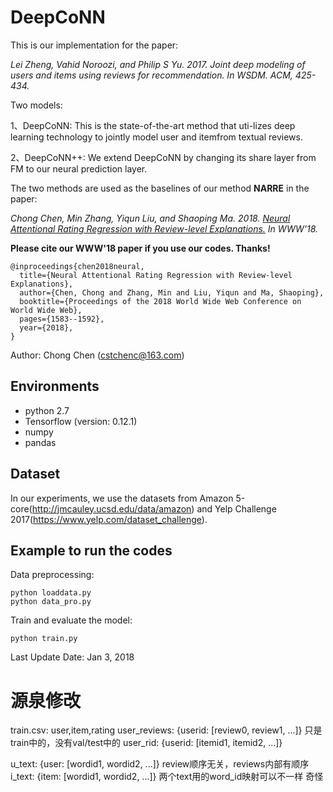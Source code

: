 # DeepCoNN

This is our implementation for the paper:


*Lei Zheng, Vahid Noroozi, and Philip S Yu. 2017. Joint deep modeling of users and items using reviews for recommendation.
In WSDM. ACM, 425-434.*


Two models:

1、DeepCoNN: This is the state-of-the-art method that uti-lizes deep learning technology to jointly model user and itemfrom textual reviews.

2、DeepCoNN++: We extend DeepCoNN by changing its share layer from FM to our neural prediction layer.


The two methods are used as the baselines of our method **NARRE** in the paper:


*Chong Chen, Min Zhang, Yiqun Liu, and Shaoping Ma. 2018. [Neural Attentional Rating Regression with Review-level Explanations.](http://www.thuir.cn/group/~YQLiu/publications/WWW2018_CC.pdf) 
In WWW'18.*

**Please cite our WWW'18 paper if you use our codes. Thanks!**

```
@inproceedings{chen2018neural,
  title={Neural Attentional Rating Regression with Review-level Explanations},
  author={Chen, Chong and Zhang, Min and Liu, Yiqun and Ma, Shaoping},
  booktitle={Proceedings of the 2018 World Wide Web Conference on World Wide Web},
  pages={1583--1592},
  year={2018},
}
```

Author: Chong Chen (cstchenc@163.com)

## Environments

- python 2.7
- Tensorflow (version: 0.12.1)
- numpy
- pandas


## Dataset

In our experiments, we use the datasets from  Amazon 5-core(http://jmcauley.ucsd.edu/data/amazon) and Yelp Challenge 2017(https://www.yelp.com/dataset_challenge).

## Example to run the codes		

Data preprocessing:

```
python loaddata.py	
python data_pro.py
```

Train and evaluate the model:

```
python train.py
```



Last Update Date: Jan 3, 2018



# 源泉修改
train.csv: user,item,rating
user_reviews: {userid: [review0, review1, ...]}  只是train中的，没有val/test中的
user_rid: {userid: [itemid1, itemid2, ...]}


u_text: {user: [wordid1, wordid2, ...]} review顺序无关，reviews内部有顺序
i_text: {item: [wordid1, wordid2, ...]}  两个text用的word_id映射可以不一样 奇怪

